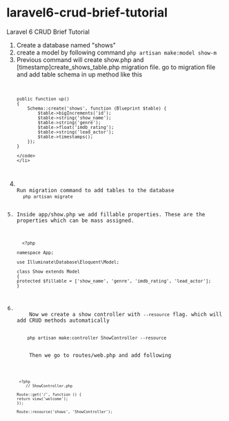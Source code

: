 # laravel6-crud-brief-tutorial
Laravel 6 CRUD Brief Tutorial

<ol>
<li>Create a database named "shows"</li>
  <li>create a model by following command
<code>php artisan make:model show-m</code>
</li>
  <li>Previous command will create show.php and [timestamp]create_shows_table.php migration file. go to migration file and add table schema in up method like this<br />
    <code>
 
    public function up()
    {
        Schema::create('shows', function (Blueprint $table) {
            $table->bigIncrements('id');
            $table->string('show_name');
            $table->string('genre');
            $table->float('imdb_rating');
            $table->string('lead_actor');
            $table->timestamps();
        });
    }

    </code>
    </li>
  
  <li>
Run migration command to add tables to the database
  <code>php artisan migrate</code>

</li>
<li>Inside app/show.php we add fillable properties. These are the properties which can be mass assigned.<br />
      
      <?php

    namespace App;

    use Illuminate\Database\Eloquent\Model;

    class Show extends Model
    {
    protected $fillable = ['show_name', 'genre', 'imdb_rating', 'lead_actor'];
    }
</li>
<li>
    Now we create a show controller with <code>--resource</code> flag. which will add CRUD methods automatically<br>
    <code>
    php artisan make:controller ShowController --resource
    </code> <br>
    Then we go to routes/web.php and add following <br>
    <code>
     
     <?php
        // ShowController.php

    Route::get('/', function () {
    return view('welcome');
    });

    Route::resource('shows', 'ShowController');
   </code>
    </li>

</ol>
